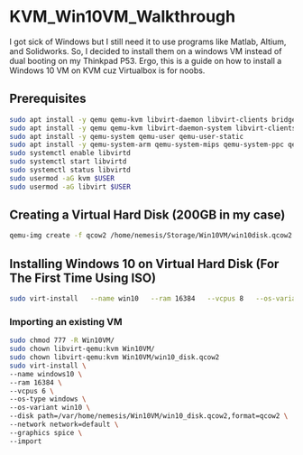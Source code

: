 # KVM_Win10VM_Walkthrough

I got sick of Windows but I still need it to use programs like Matlab, Altium, and Solidworks. So, I decided to install them on a windows VM instead of dual booting on my Thinkpad P53. Ergo, this is a guide on how to install a Windows 10 VM on KVM cuz Virtualbox is for noobs. 

## Prerequisites
```bash
sudo apt install -y qemu qemu-kvm libvirt-daemon libvirt-clients bridge-utils virt-manager
sudo apt install -y qemu qemu-kvm libvirt-daemon-system libvirt-clients bridge-utils virt-manager virtinst cpu-checker
sudo apt install -y qemu-system qemu-user qemu-user-static
sudo apt install -y qemu-system-arm qemu-system-mips qemu-system-ppc qemu-system-sparc qemu-system-x86
sudo systemctl enable libvirtd
sudo systemctl start libvirtd
sudo systemctl status libvirtd
sudo usermod -aG kvm $USER
sudo usermod -aG libvirt $USER
```

## Creating a Virtual Hard Disk (200GB in my case)
```bash
qemu-img create -f qcow2 /home/nemesis/Storage/Win10VM/win10disk.qcow2 200G
```

## Installing Windows 10 on Virtual Hard Disk (For The First Time Using ISO)
```bash
sudo virt-install   --name win10   --ram 16384   --vcpus 8   --os-variant win10   --disk path=/home/nemesis/Storage/Win10VM/win10_disk.qcow2,format=qcow2,size=200   --cdrom /home/nemesis/Downloads/en-us_windows_10_consumer_editions_version_21h2_x64_dvd_6cfdb144.iso   --network network=default   --graphics spice
```

### Importing an existing VM

```bash
sudo chmod 777 -R Win10VM/
sudo chown libvirt-qemu:kvm Win10VM/
sudo chown libvirt-qemu:kvm Win10VM/win10_disk.qcow2
sudo virt-install \
--name windows10 \
--ram 16384 \
--vcpus 6 \
--os-type windows \
--os-variant win10 \
--disk path=/var/home/nemesis/Win10VM/win10_disk.qcow2,format=qcow2 \
--network network=default \
--graphics spice \
--import
```
